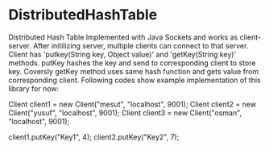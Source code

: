 # DistributedHashTable

Distributed Hash Table
Implemented with Java Sockets and works as client-server. After initilizing server, multiple clients can connect to that server. 
Client has 'putkey(String key, Object value)' and 'getKey(String key)' methods. putKey  hashes the key and send to corresponding
client to store key. Coversly getKey method uses same hash function and gets value from corresponding client. Following codes show example implementation of this library for now:

Client client1 = new Client("mesut", "localhost", 9001);
Client client2 = new Client("yusuf", "localhost", 9001);
Client client3 = new Client("osman", "localhost", 9001);


client1.putKey("Key1", 4);
client2.putKey("Key2", 7);
